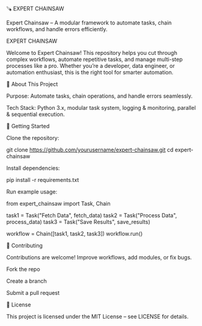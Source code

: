 🪚 EXPERT CHAINSAW

Expert Chainsaw – A modular framework to automate tasks, chain workflows, and handle errors efficiently.

EXPERT CHAINSAW

Welcome to Expert Chainsaw!
This repository helps you cut through complex workflows, automate repetitive tasks, and manage multi-step processes like a pro. Whether you’re a developer, data engineer, or automation enthusiast, this is the right tool for smarter automation.

🚀 About This Project

Purpose:
Automate tasks, chain operations, and handle errors seamlessly.

Tech Stack:
Python 3.x, modular task system, logging & monitoring, parallel & sequential execution.

📂 Getting Started

Clone the repository:

git clone https://github.com/yourusername/expert-chainsaw.git
cd expert-chainsaw


Install dependencies:

pip install -r requirements.txt


Run example usage:

from expert_chainsaw import Task, Chain

task1 = Task("Fetch Data", fetch_data)
task2 = Task("Process Data", process_data)
task3 = Task("Save Results", save_results)

workflow = Chain([task1, task2, task3])
workflow.run()

🤝 Contributing

Contributions are welcome! Improve workflows, add modules, or fix bugs.

Fork the repo

Create a branch

Submit a pull request

📄 License

This project is licensed under the MIT License – see LICENSE for details.
